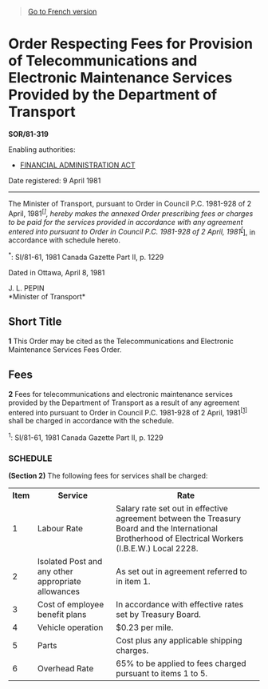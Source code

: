 > [Go to French version](/fr/Règlements/Décrets,%20ordonnances%20et%20règlements%20statutaires/81/319.md)

# Order Respecting Fees for Provision of Telecommunications and Electronic Maintenance Services Provided by the Department of Transport

**SOR/81-319**

Enabling authorities: 
- [FINANCIAL ADMINISTRATION ACT](/en/Acts/Revised%20Statutes%20of%20Canada/F/F-11.md)

Date registered: 9 April 1981

----------

The Minister of Transport, pursuant to Order in Council P.C. 1981-928 of 2 April, 1981<sup><a href='#fn_SOR-81-319_e_hq_6238'>[*]</a></sup>, hereby makes the annexed Order prescribing fees or charges to be paid for the services provided in accordance with any agreement entered into pursuant to Order in Council P.C. 1981-928 of 2 April, 1981<sup><a href='#fn_SOR-81-319_e_hq_6238'>[*]</a></sup>, in accordance with schedule hereto.

<a name='fn_SOR-81-319_e_hq_6238'><sup>*</sup></a>: SI/81-61, 1981 Canada Gazette Part II, p. 1229<br />

Dated in Ottawa, April 8, 1981


<p>J. L. PEPIN<br />*Minister of Transport*<br /></p>




## Short Title


**1** This Order may be cited as the Telecommunications and Electronic Maintenance Services Fees Order.




## Fees


**2** Fees for telecommunications and electronic maintenance services provided by the Department of Transport as a result of any agreement entered into pursuant to Order in Council P.C. 1981-928 of 2 April, 1981<sup><a href='#fn_SOR-81-319_e_hq_6240'>[1]</a></sup> shall be charged in accordance with the schedule.

<a name='fn_SOR-81-319_e_hq_6240'><sup>1</sup></a>: SI/81-61, 1981 Canada Gazette Part II, p. 1229<br />




### **SCHEDULE** 
**(Section 2)**
The following fees for services shall be charged:
<table>
<tr>
<th>Item</th>
<th>Service</th>
<th>Rate</th>
</tr>
<tr>
<td>1</td>
<td>Labour Rate</td>
<td>Salary rate set out in effective agreement between the Treasury Board and the International Brotherhood of Electrical Workers (I.B.E.W.) Local 2228.</td>
</tr>
<tr>
<td>2</td>
<td>Isolated Post and any other appropriate allowances</td>
<td>As set out in agreement referred to in item 1.</td>
</tr>
<tr>
<td>3</td>
<td>Cost of employee benefit plans</td>
<td>In accordance with effective rates set by Treasury Board.</td>
</tr>
<tr>
<td>4</td>
<td>Vehicle operation</td>
<td>$0.23 per mile.</td>
</tr>
<tr>
<td>5</td>
<td>Parts</td>
<td>Cost plus any applicable shipping charges.</td>
</tr>
<tr>
<td>6</td>
<td>Overhead Rate</td>
<td>65% to be applied to fees charged pursuant to items 1 to 5.</td>
</tr>
</table>




